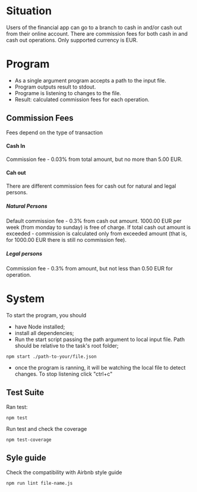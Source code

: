 # Situation
Users of the financial app can go to a branch to cash in and/or cash out from their online account. There are commission fees for both cash in and cash out operations. Only supported currency is EUR.

# Program
- As a single argument program accepts a path to the input file.
- Program outputs result to stdout.
- Programe is listening to changes to the file.
- Result: calculated commission fees for each operation.

## Commission Fees
Fees depend on the type of transaction

#### Cash In
Commission fee - 0.03% from total amount, but no more than 5.00 EUR.

#### Cah out
There are different commission fees for cash out for natural and legal persons.

##### Natural Persons
Default commission fee - 0.3% from cash out amount.
1000.00 EUR per week (from monday to sunday) is free of charge.
If total cash out amount is exceeded - commission is calculated only from exceeded amount (that is, for 1000.00 EUR there is still no commission fee).

##### Legal persons
Commission fee - 0.3% from amount, but not less than 0.50 EUR for operation.

# System
To start the program, you should
- have Node installed;
- install all dependencies;
- Run the start script passing the path argument to local input file. Path should be relative to the task's root folder;

```console
npm start ./path-to-your/file.json
```

- once the program is ranning, it will be watching the local file to detect changes. To stop listening click "ctrl+c"

## Test Suite

Ran test:

```console
npm test
```

Run test and check the coverage

```console
npm test-coverage
```

## Syle guide
Check the compatibility with Airbnb style guide

```console
npm run lint file-name.js
```

